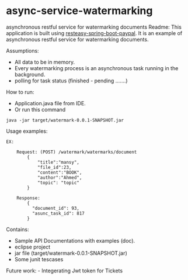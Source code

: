 # async-service-watermarking
asynchronous restful service for watermarking documents
Readme:
This application is built using [resteasy-spring-boot-paypal](https://github.com/paypal/resteasy-spring-boot). It is an example of asynchronous restful service for watermarking documents.


Assumptions:
- All data to be in memory.
- Every watermarking process is an asynchronous task running in the background.
- polling for task status (finished - pending .......)

How to run: 
- Application.java file from IDE.
- Or run this command

```
java -jar target/watermark-0.0.1-SNAPSHOT.jar

```


Usage examples:

	EX:

```
	Request: (POST) /watermark/watermarks/document
		{
			"title":"mansy",
			"file_id":23,
			"content":"BOOK",
			"author":"Ahmed",
			"topic": "topic"
		}

```

```
	Response:
		{
		  "document_id": 93,
		  "asunc_task_id": 817
		}

```

Contains:
- Sample API Documentations with examples (doc).
- eclipse project
- jar file (target/watermark-0.0.1-SNAPSHOT.jar)
- Some junit tescases

Future work:
	- Integerating Jwt token for Tickets
